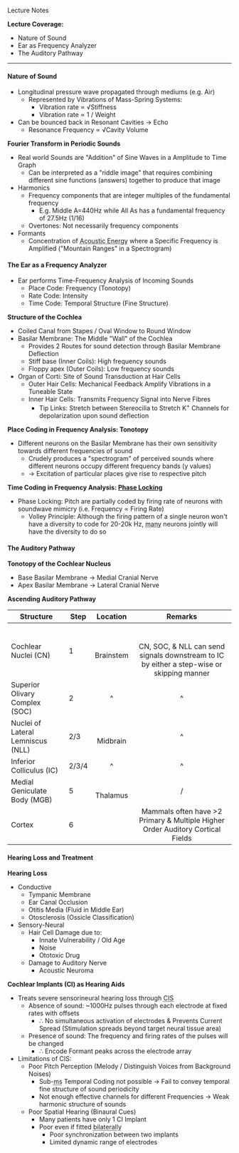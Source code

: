 Lecture Notes

**Lecture Coverage:**
- Nature of Sound
- Ear as Frequency Analyzer
- The Auditory Pathway

---
#### **Nature of Sound**
- Longitudinal pressure wave propagated through mediums (e.g. Air)
	- Represented by Vibrations of Mass-Spring Systems:
		- Vibration rate ∝ √Stiffness
		- Vibration rate ∝ 1 / Weight
- Can be bounced back in Resonant Cavities → Echo
	-  Resonance Frequency ∝ √Cavity Volume

**Fourier Transform in Periodic Sounds**
-  Real world Sounds are "Addition" of Sine Waves in a Amplitude to Time Graph
	- Can be interpreted as a "riddle image" that requires combining different sine functions (answers) together to produce that image
- Harmonics
	- Frequency components that are integer multiples of the fundamental frequency
		- E.g. Middle A=440Hz while All As has a fundamental frequency of 27.5Hz (1/16)
	- Overtones: Not necessarily frequency components
- Formants
	- Concentration of <abbr Title="Speaking, NOT SINGING where pitch is changed">Acoustic Energy</abbr> where a Specific Frequency is Amplified ("Mountain Ranges" in a Spectrogram)


#### **The Ear as a Frequency Analyzer**
- Ear performs Time-Frequency Analysis of Incoming Sounds
	- Place Code: Frequency (Tonotopy)
	- Rate Code: Intensity
	- Time Code: Temporal Structure (Fine Structure)

**Structure of the Cochlea**
- Coiled Canal from Stapes / Oval Window to Round Window
- Basilar Membrane: The Middle "Wall" of the Cochlea
	- Provides 2 Routes for sound detection through Basilar Membrane Deflection
	- Stiff base (Inner Coils): High frequency sounds
	- Floppy apex (Outer Coils): Low frequency sounds
- Organ of Corti: Site of Sound Transduction at Hair Cells
	- Outer Hair Cells: Mechanical Feedback Amplify Vibrations in a Tuneable State
	- Inner Hair Cells: Transmits Frequency Signal into Nerve Fibres
		- Tip Links: Stretch between Stereocilia to Stretch K<sup>+</sup> Channels for depolarization upon sound deflection

**Place Coding in Frequency Analysis: Tonotopy**
- Different neurons on the Basilar Membrane has their own sensitivity towards different frequencies of sound
	- Crudely produces a "spectrogram" of perceived sounds where different neurons occupy different frequency bands (y values)
	- → Excitation of particular places give rise to respective pitch

**Time Coding in Frequency Analysis: [Phase Locking](https://www.cns.nyu.edu/~david/courses/perception/lecturenotes/pitch/pitch.html)**
- Phase Locking: Pitch are partially coded by firing rate of neurons with soundwave mimicry (i.e. Frequency ∝ Firing Rate)
	- Volley Principle: Although the firing pattern of a single neuron won't have a diversity to code for 20-20k Hz, <abbr Title="maybe 20">many</abbr> neurons jointly will have the diversity to do so


#### **The Auditory Pathway**
**Tonotopy of the Cochlear Nucleus**
- Base Basilar Membrane → Medial Cranial Nerve
- Apex Basilar Membrane → Lateral Cranial Nerve

**Ascending Auditory Pathway**

| Structure                         | Step  |   Location    |                                              Remarks                                              |
| --------------------------------- | ----- | :-----------: | :-----------------------------------------------------------------------------------------------: |
| Cochlear Nuclei (CN)              | 1     | <br>Brainstem | <br><br>CN, SOC, & NLL can send signals downstream to IC by either a step-wise or skipping manner |
| Superior Olivary Complex (SOC)    | 2     |       ^       |                                                 ^                                                 |
| Nuclei of Lateral Lemniscus (NLL) | 2/3   | <br>Midbrain  |                                                 ^                                                 |
| Inferior Colliculus (IC)          | 2/3/4 |       ^       |                                                 ^                                                 |
| Medial Geniculate Body (MGB)      | 5     | <br>Thalamus  |                                                 /                                                 |
| Cortex                            | 6     |               |          Mammals often have >2 Primary & Multiple Higher Order Auditory Cortical Fields           |


#### **Hearing Loss and Treatment**
**Hearing Loss**
- Conductive
	- Tympanic Membrane
	- Ear Canal Occlusion
	- Otitis Media (Fluid in Middle Ear)
	- Otosclerosis (Ossicle Classification)
- Sensory-Neural
	- Hair Cell Damage due to:
		- Innate Vulnerability / Old Age
		- Noise
		- Ototoxic Drug
	- Damage to Auditory Nerve
		- Acoustic Neuroma

**Cochlear Implants (CI) as Hearing Aids**
- Treats severe sensorineural hearing loss through <abbr Title="Continuous Interleaved Sampling">CIS</abbr>
	- Absence of sound: ~1000Hz pulses through each electrode at fixed rates with offsets
		- ∴ No simultaneous activation of electrodes & Prevents Current Spread (Stimulation spreads beyond target neural tissue area)
	- Presence of sound: The frequency and firing rates of the pulses will be changed
		- ∴ Encode Formant peaks across the electrode array
- Limitations of CIS:
	- Poor Pitch Perception (Melody / Distinguish Voices from Background Noises)
		- Sub-<abbr Title="milisecond">ms</abbr> Temporal Coding not possible → Fail to convey temporal fine structure of sound periodicity
		- Not enough effective channels for different Frequencies → Weak harmonic structure of sounds
	- Poor Spatial Hearing (Binaural Cues)
		- Many patients have only 1 CI Implant
		- Poor even if fitted <abbr Title="Implant on both sides of the ear; Available to HK Children">bilaterally</abbr>
			- Poor synchronization between two implants
			- Limited dynamic range of electrodes